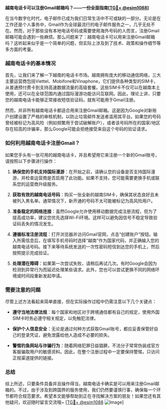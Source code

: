 **越南电话卡可以注册Gmail邮箱吗？——一份全面指南[[TG💪+ @esim1088](https://t.me/s/esim1088)]**

在当今数字化时代，电子邮件已成为我们日常生活中不可或缺的一部分。无论是在工作还是个人事务中，Gmail作为全球最流行的电子邮件服务之一，几乎无处不在。然而，对于那些没有本地电话号码或需要使用海外号码的人而言，注册Gmail邮箱可能会遇到一些麻烦。那么问题来了：越南电话卡可以用来注册Gmail邮箱吗？这听起来似乎是一个简单的问题，但实际上涉及到了技术、政策和操作细节等多方面的考量。

### 越南电话卡的基本情况

首先，让我们来了解一下越南的电话卡市场。越南拥有庞大的移动通信网络，三大主要运营商包括Viettel、Mobifone和Vinaphone，它们提供各种类型的SIM卡，从普通预付费卡到支持高速数据流量的高级套餐。这些SIM卡不仅可以在越南本土使用，还可以在全球范围内通过国际漫游功能访问互联网。因此，理论上讲，只要您的越南电话卡能够正常接收短信验证码，就有可能用于Gmail注册。

然而，并非所有越南电话卡都适合用来注册Gmail邮箱。这是因为Google对新账户创建设置了严格的审核机制，以防止垃圾邮件发送者滥用其平台。如果您的号码曾经被标记为高风险（例如频繁用于尝试破解账户），或者该号码所在的国家/地区存在较高的诈骗率，那么Google可能会拒绝接受来自这个号码的验证请求。

### 如何利用越南电话卡注册Gmail？

如果您手头有一张可用的越南电话卡，并且希望用它来注册一个新的Gmail账号，请按照以下步骤进行操作：

1. **确保您的手机支持国际漫游**：在开始之前，请确认您的设备是否支持国际漫游，并检查运营商是否启用了此功能。如果不支持，您可能需要更换手机或联系您的运营商升级服务。
   
2. **获取有效的越南电话号码**：购买一张全新的越南SIM卡，确保其状态良好且未被列入黑名单。通常情况下，新开通的号码不太可能被标记为高风险用户。

3. **准备稳定的网络连接**：虽然Google允许使用移动数据完成注册流程，但为了提高成功率，建议您优先选择Wi-Fi环境。这样可以避免因信号不稳定导致验证码丢失的情况发生。

4. **遵循标准注册流程**：打开浏览器并访问Gmail官网，点击“创建账户”按钮。输入所需信息后，在填写手机号码时选择“越南”作为国家代码，并正确输入您的越南电话号码。接下来等待系统发送的一次性密码短信到达您的手机上，然后按照提示完成验证。

5. **处理潜在障碍**：如果第一次尝试失败，请稍后再试几次。有时Google会因为检测到异常行为而延迟处理某些请求。此外，您也可以尝试更换不同的网络环境或时间段重新发起申请。

### 需要注意的问题

尽管上述方法看起来简单直接，但在实际操作过程中仍需注意以下几个关键点：

- **遵守当地法律法规**：每个国家和地区对于跨境通信都有自己的规定，使用外国SIM卡时务必遵守相关规定，以免触犯法律。
  
- **保护个人信息安全**：无论是通过何种方式获取Gmail账号，都应妥善保管好自己的登录凭证，避免泄露给他人造成不必要的损失。

- **警惕钓鱼网站与诈骗行为**：随着网络犯罪日益猖獗，不法分子常常伪装成官方客服骗取用户的敏感资料。因此，在整个注册过程中一定要保持警惕，只访问正规渠道提供的链接。

### 总结

综上所述，只要条件具备并且操作得当，越南电话卡确实是可以用来注册Gmail邮箱的。不过，由于涉及到跨国界的服务使用，我们仍然要谨慎行事，确保每一个环节都符合规范要求。希望本文能够帮助到正在寻找解决方案的朋友！如果您还有其他疑问，欢迎随时留言交流哦~ [[TG💪+ @esim1088](https://t.me/s/esim1088) ![Image](https://i.postimg.cc/4NQfJmqS/Snipaste-2025-05-13-00-14-12.png)]